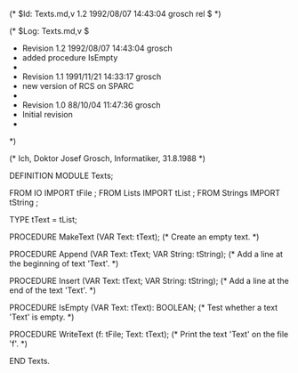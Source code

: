 (* $Id: Texts.md,v 1.2 1992/08/07 14:43:04 grosch rel $ *)

(* $Log: Texts.md,v $
 * Revision 1.2  1992/08/07  14:43:04  grosch
 * added procedure IsEmpty
 *
 * Revision 1.1  1991/11/21  14:33:17  grosch
 * new version of RCS on SPARC
 *
 * Revision 1.0  88/10/04  11:47:36  grosch
 * Initial revision
 * 
 *)

(* Ich, Doktor Josef Grosch, Informatiker, 31.8.1988 *)

DEFINITION MODULE Texts;

FROM IO		IMPORT tFile	;
FROM Lists	IMPORT tList	;
FROM Strings	IMPORT tString	;

TYPE tText	= tList;

PROCEDURE MakeText	(VAR Text: tText);
			(* Create an empty text.			*)

PROCEDURE Append	(VAR Text: tText; VAR String: tString);
			(* Add a line at the beginning of text 'Text'.	*)

PROCEDURE Insert	(VAR Text: tText; VAR String: tString);
			(* Add a line at the end of the text 'Text'.	*)

PROCEDURE IsEmpty	(VAR Text: tText): BOOLEAN;
			(* Test whether a text 'Text' is empty.		*)

PROCEDURE WriteText	(f: tFile; Text: tText);
			(* Print the text 'Text' on the file 'f'.	*)

END Texts.
